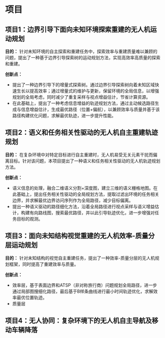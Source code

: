 # 项目
## 项目1：边界引导下面向未知环境探索重建的无人机运动规划
**目的：** 针对未知环境的自主探索和重建任务中，探索效率与重建质量难以兼顾的问题，提出了一种基于边界引导探索树的运动规划方法，实现高效率高质量的探索和重建。  

**创新点：**
+ 提出了一种边界引导下的增量式探索树。通过边界引导探索树向着未知区域快速生长以提高效率；通过增量式的维护与更新，保留环境的全局信息，以增强规划的全局考虑，同时减少了重复采样与视点增益估计，节省计算资源。
+ 在此基础上，提出了一种考虑信息增益的轨迹规划方法，通过主动候选路径生成与信息增益估计，生成最优路径（位置+偏航），以兼顾效率与质量并基于该路径构建优化问题，求解最优轨迹，进一步提升性能。

## 项目2：语义和任务相关性驱动的无人机自主重建轨迹规划
**目的：** 在复杂环境中对特定目标进行自主重建时，无人机易受无关元素干扰而偏离目标。针对该问题，本项目提出了一种语义和任务相关性驱动的无人机轨迹规划方法。

**创新点：**
+ 语义信息的处理，融合二维语义分割+深度图，建立三维的语义栅格地图。在此基础上，提出任务相关性驱动的全局规划方法，提取过滤出环境的任务相关边界，并求解最优边界访问序列作为全局路径，减少目标偏离。
+ 提出一种语义驱动的路径细化方法，沿着全局路径进行视点采样与语义增益估计，构建有向路线图，搜索最优路径，并以此引导轨迹优化，进一步增强对任务目标的观测。

## 项目3：面向未知结构视觉重建的无人机效率-质量分层运动规划
**目的：** 针对未知结构的视觉自主重建任务，提出了一种效率-质量分层的无人机规划框架，同时提高了重建效率与质量。

**创新点：**
+ 效率层，基于表面边界和ATSP（非对称旅行商）问题规划全局路径，进一步通过局部图搜细化路径，最后基于B样条曲线进行最小时间轨迹优化，求解效率最优位置轨迹。
+ 质量层

## 项目4：无人协同：复杂环境下的无人机自主导航及移动车辆降落